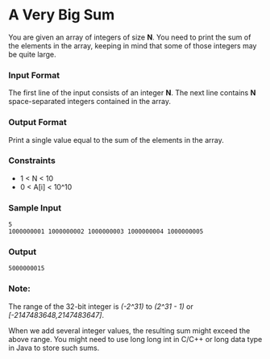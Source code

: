 # A Very Big Sum

You are given an array of integers of size **N**. You need to print the sum of the elements in the array, keeping in mind that some of those integers may be quite large.

### Input Format

The first line of the input consists of an integer **N**. The next line contains **N** space-separated integers contained in the array.

### Output Format

Print a single value equal to the sum of the elements in the array.

### Constraints 
 
 * 1 < N < 10
 * 0 < A[i] < 10^10

### Sample Input

	5
	1000000001 1000000002 1000000003 1000000004 1000000005

### Output

	5000000015

### Note:

The range of the 32-bit integer is *(-2^31)* to *(2^31 - 1)* or *[-2147483648,2147483647]*.

When we add several integer values, the resulting sum might exceed the above range. You might need to use long long int in C/C++ or long data type in Java to store such sums.